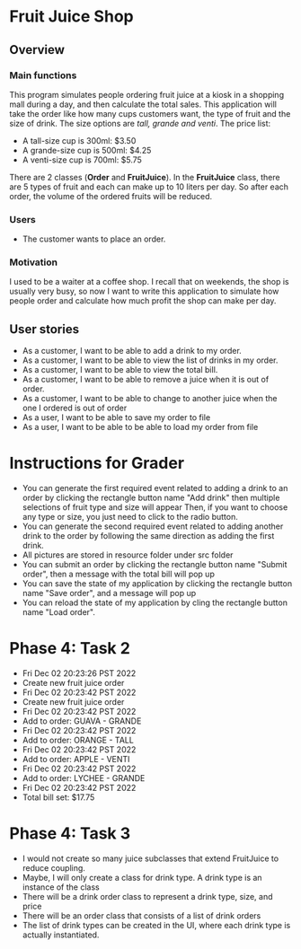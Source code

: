 # Fruit Juice Shop

## Overview

### Main functions

This program simulates people ordering fruit juice at a kiosk in a shopping mall during a day, and then
calculate the total sales. 
This application will take the order like how many cups customers want, the type of fruit and 
the size of drink. The size options are *tall, grande and venti*.
The price list:
- A tall-size cup is 300ml: $3.50
- A grande-size cup is 500ml: $4.25
- A venti-size cup is 700ml: $5.75

There are 2 classes (**Order** and **FruitJuice**). In the **FruitJuice** class, there are 5 types of fruit 
and each can make up to 10 liters per day. So after each order, the volume of the ordered fruits will be reduced.

### Users

- The customer wants to place an order.

### Motivation

I used to be a waiter at a coffee shop. I recall that on weekends, the shop is usually very busy, so now
I want to write this application to simulate how people order and calculate how much profit the shop 
can make per day. 

## User stories

- As a customer, I want to be able to add a drink to my order.
- As a customer, I want to be able to view the list of drinks in my order.
- As a customer, I want to be able to view the total bill.
- As a customer, I want to be able to remove a juice when it is out of order.
- As a customer, I want to be able to change to another juice when the one I ordered is out of order
- As a user, I want to be able to save my order to file
- As a user, I want to be able to be able to load my order from file 

# Instructions for Grader

- You can generate the first required event related to adding a drink to an order 
  by clicking the rectangle button name "Add drink" then multiple selections of fruit type and size will appear
  Then, if you want to choose any type or size, you just need to click to the radio button.
- You can generate the second required event related to adding another drink to the order by following the same
  direction as adding the first drink.
- All pictures are stored in resource folder under src folder
- You can submit an order by clicking the rectangle button name "Submit order", then a message with the total bill will pop up
- You can save the state of my application by clicking the rectangle button name "Save order", and a message will pop up
- You can reload the state of my application by cling the rectangle button name "Load order".

# Phase 4: Task 2

- Fri Dec 02 20:23:26 PST 2022
- Create new fruit juice order
- Fri Dec 02 20:23:42 PST 2022
- Create new fruit juice order
- Fri Dec 02 20:23:42 PST 2022
- Add to order: GUAVA - GRANDE
- Fri Dec 02 20:23:42 PST 2022
- Add to order: ORANGE - TALL
- Fri Dec 02 20:23:42 PST 2022
- Add to order: APPLE - VENTI
- Fri Dec 02 20:23:42 PST 2022
- Add to order: LYCHEE - GRANDE
- Fri Dec 02 20:23:42 PST 2022
- Total bill set: $17.75

# Phase 4: Task 3

- I would not create so many juice subclasses that extend FruitJuice to reduce coupling.
- Maybe, I will only create a class for drink type. A drink type is an instance of the class
- There will be a drink order class to represent a drink type, size, and price
- There will be an order class that consists of a list of drink orders
- The list of drink types can be created in the UI, where each drink type is actually instantiated.